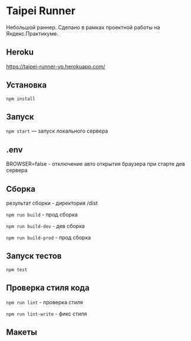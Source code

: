# Taipei Runner
Небольшой раннер. Сделано в рамках проектной работы на Яндекс.Практикуме.


## Heroku
https://taipei-runner-yp.herokuapp.com/


## Установка
`npm install`


## Запуск
`npm start` — запуск локального сервера


## .env
BROWSER=false - отключение авто открытия браузера при старте дев сервера


## Сборка
результат сборки - директория /dist

`npm run build` - прод сборка

`npm run build-dev` - дев сборка

`npm run build-prod` - прод сборка


## Запуск тестов
`npm test`


## Проверка стиля кода
`npm run lint` - проверка стиля

`npm run lint-write` - фикс стиля


## Макеты
